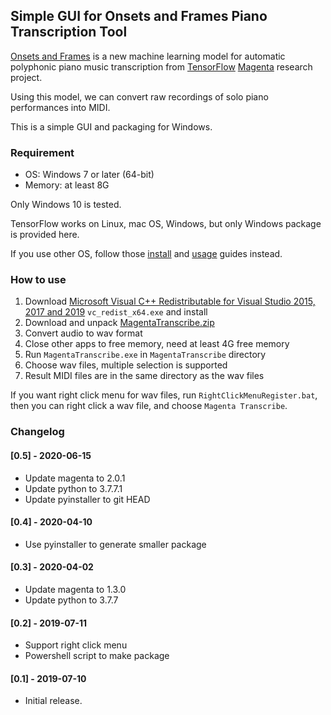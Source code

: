 ## Simple GUI for Onsets and Frames Piano Transcription Tool

[Onsets and Frames][1] is a new machine learning model for automatic polyphonic
piano music transcription from [TensorFlow][2] [Magenta][3] research project.

Using this model, we can convert raw recordings of solo piano performances into
MIDI.

This is a simple GUI and packaging for Windows.

### Requirement

* OS: Windows 7 or later (64-bit)
* Memory: at least 8G

Only Windows 10 is tested.

TensorFlow works on Linux, mac OS, Windows, but only Windows package is provided
here.

If you use other OS, follow those [install][4] and [usage][5] guides instead.

### How to use

1. Download [Microsoft Visual C++ Redistributable for Visual Studio 2015, 2017 and 2019][6] `vc_redist_x64.exe` and install
2. Download and unpack [MagentaTranscribe.zip][7]
3. Convert audio to wav format
4. Close other apps to free memory, need at least 4G free memory
5. Run `MagentaTranscribe.exe` in `MagentaTranscribe` directory
6. Choose wav files, multiple selection is supported
7. Result MIDI files are in the same directory as the wav files

If you want right click menu for wav files, run `RightClickMenuRegister.bat`,
then you can right click a wav file, and choose `Magenta Transcribe`.

[1]: https://magenta.tensorflow.org/onsets-frames
[2]: https://www.tensorflow.org/
[3]: https://magenta.tensorflow.org/
[4]: https://www.tensorflow.org/install/pip
[5]: https://github.com/tensorflow/magenta/tree/master/magenta/models/onsets_frames_transcription
[6]: https://support.microsoft.com/en-us/help/2977003/the-latest-supported-visual-c-downloads
[7]: https://github.com/azuwis/magenta_transcribe/releases/download/v0.5/MagentaTranscribe-v0.5.zip

### Changelog

#### [0.5] - 2020-06-15

* Update magenta to 2.0.1
* Update python to 3.7.7.1
* Update pyinstaller to git HEAD

#### [0.4] - 2020-04-10

* Use pyinstaller to generate smaller package

#### [0.3] - 2020-04-02

* Update magenta to 1.3.0
* Update python to 3.7.7

#### [0.2] - 2019-07-11

* Support right click menu
* Powershell script to make package

#### [0.1] - 2019-07-10

* Initial release.

